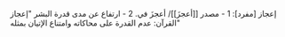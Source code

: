 ‌إعجاز [مفرد]:
1 - مصدر [[أعجزَ]]/ أعجزَ في.
2 - ارتفاع عن مدى قدرة البشر "‌إعجاز القرآن: عدم القدرة على محاكاته وامتناع الإتيان بمثله"